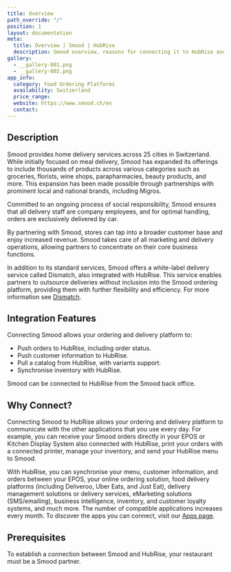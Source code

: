 ```yaml
---
title: Overview
path_override: "/"
position: 1
layout: documentation
meta:
  title: Overview | Smood | HubRise
  description: Smood overview, reasons for connecting it to HubRise and summary of integrated features. Synchronise data between your EPOS and your apps.
gallery:
  - __gallery-001.png
  - __gallery-002.png
app_info:
  category: Food Ordering Platforms
  availability: Switzerland
  price_range:
  website: https://www.smood.ch/en
  contact:
---
```


## Description

Smood provides home delivery services across 25 cities in Switzerland. While initially focused on meal delivery, Smood has expanded its offerings to include thousands of products across various categories such as groceries, florists, wine shops, parapharmacies, beauty products, and more. This expansion has been made possible through partnerships with prominent local and national brands, including Migros.

Committed to an ongoing process of social responsibility, Smood ensures that all delivery staff are company employees, and for optimal handling, orders are exclusively delivered by car.

By partnering with Smood, stores can tap into a broader customer base and enjoy increased revenue. Smood takes care of all marketing and delivery operations, allowing partners to concentrate on their core business functions.

In addition to its standard services, Smood offers a white-label delivery service called Dismatch, also integrated with HubRise. This service enables partners to outsource deliveries without inclusion into the Smood ordering platform, providing them with further flexibility and efficiency. For more information see [Dismatch](/apps/smood-dismatch/overview).

## Integration Features

Connecting Smood allows your ordering and delivery platform to:

- Push orders to HubRise, including order status.
- Push customer information to HubRise.
- Pull a catalog from HubRise, with variants support.
- Synchronise inventory with HubRise.

Smood can be connected to HubRise from the Smood back office.

## Why Connect?

Connecting Smood to HubRise allows your ordering and delivery platform to communicate with the other applications that you use every day. For example, you can receive your Smood orders directly in your EPOS or Kitchen Display System also connected with HubRise, print your orders with a connected printer, manage your inventory, and send your HubRise menu to Smood.

With HubRise, you can synchronise your menu, customer information, and orders between your EPOS, your online ordering solution, food delivery platforms (including Deliveroo, Uber Eats, and Just Eat), delivery management solutions or delivery services, eMarketing solutions (SMS/emailing), business intelligence, inventory, and customer loyalty systems, and much more. The number of compatible applications increases every month. To discover the apps you can connect, visit our [Apps page](/apps).

## Prerequisites

To establish a connection between Smood and HubRise, your restaurant must be a Smood partner.
